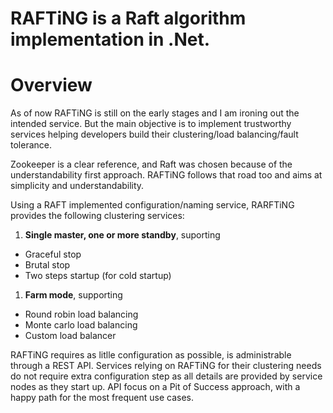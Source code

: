 **RAFTiNG** is a Raft algorithm implementation in .Net.
=======================================================

Overview
========
As of now RAFTiNG is still on the early stages and I am ironing out the intended service. But the main objective is to implement trustworthy services helping developers build their clustering/load balancing/fault tolerance.

Zookeeper is a clear reference, and Raft was chosen because of the understandability first approach. RAFTiNG follows that road too and aims at simplicity and understandability.

Using a RAFT implemented configuration/naming service, RARFTiNG provides the following clustering services:

1. **Single master, one or more standby**, suporting
 * Graceful stop
 * Brutal stop
 * Two steps startup (for cold startup)
1. **Farm mode**, supporting
 * Round robin load balancing
 * Monte carlo load balancing
 * Custom load balancer

RAFTiNG requires as litlle configuration as possible, is administrable through a REST API.
Services relying on RAFTiNG for their clustering needs do not require extra configuration step as all details are provided by service nodes as they start up. API focus on a Pit of Success approach, with a happy path for the most frequent use cases.



